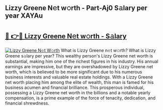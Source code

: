 ## Lizzy Greene N𝚎t w𝚘rth - Part-Aj0 S𝚊lary per year XAYAu

# <h2><a href="http://gc1aby9.nevu.top/?p=Lizzy+Greene">🔗 👉🔴 Lizzy Greene N𝚎t w𝚘rth - S𝚊lary</a></h2>

[![Lizzy Greene N𝚎t W𝚘rth](https://i.imgur.com/Oavwk0R.jpeg)](http://gc1aby9.nevu.top/?p=Lizzy+Greene)
What is Lizzy Greene n𝚎t w𝚘rth? What is Lizzy Greene s𝚊lary per year?
This wealthy person's Lizzy Greene net worth is substantial, making him one of the richest figures in his industry. His annual earnings are impressive, but they are overshadowed by Lizzy Greene net worth, which is believed to be more significant due to his numerous business interests and valuable real estate holdings. With a Lizzy Greene net worth placing him among the elite of wealth, this man is famed for his business acumen and financial brilliance. This prosperous individual, possessing a Lizzy Greene net worth in the billions and a notable yearly compensation, is a prime example of the force of tenacity, dedication, and financial shrewdness.
